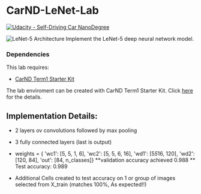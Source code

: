 # CarND-LeNet-Lab
[![Udacity - Self-Driving Car NanoDegree](https://s3.amazonaws.com/udacity-sdc/github/shield-carnd.svg)](http://www.udacity.com/drive)

![LeNet-5 Architecture](lenet.png)
Implement the LeNet-5 deep neural network model.

### Dependencies
This lab requires:

* [CarND Term1 Starter Kit](https://github.com/udacity/CarND-Term1-Starter-Kit)

The lab enviroment can be created with CarND Term1 Starter Kit. Click [here](https://github.com/udacity/CarND-Term1-Starter-Kit/blob/master/README.md) for the details.

## Implementation Details:
* 2 layers ov convolutions followed by max pooling
* 3 fully connected layers (last is output)
*    weights = {
    'wc1': [5, 5, 1, 6],
    'wc2': [5, 5, 6, 16],
    'wd1': [5*5*16, 120],
    'wd2': [120, 84],
    'out': [84, n_classes]}
**validation accuracy achieved 0.988
** Test accuracy: 0.989

* Additional Cells created to test accuracy on 1 or group of images selected from X_train (matches 100%, As expected!!)


